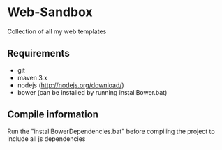 Web-Sandbox
===========

Collection of all my web templates


Requirements
--------------
- git
- maven 3.x
- nodejs (http://nodejs.org/download/)
- bower (can be installed by running installBower.bat)

Compile information
--------------
Run the "installBowerDependencies.bat" before compiling the project to include all js dependencies
